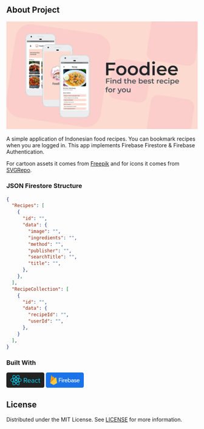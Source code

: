 ## About Project

![Screenshot](screenshot.webp)

A simple application of Indonesian food recipes. You can bookmark recipes when you are logged in. This app implements Firebase Firestore & Firebase Authentication.

For cartoon assets it comes from [Freepik](https://www.freepik.com/) and for icons it comes from [SVGRepo](https://svgrepo.com/).

### JSON Firestore Structure

```JSON
{
  "Recipes": [
    {
      "id": "",
      "data": {
        "image": "",
        "ingredients": "",
        "method": "",
        "publisher": "",
        "searchTitle": "",
        "title": "",
      },
    },
  ],
  "RecipeCollection": [
    {
      "id": "",
      "data": {
        "recipeId": "",
        "userId": "",
      },
    }
  ],
}
```

### Built With

[<img src='react.svg' alt='react' width='100' />](https://reactnative.dev/)
[<img src='firebase.svg' alt='firebase' width='100' />](https://firebase.google.com/)

## License

Distributed under the MIT License. See [LICENSE](LICENSE) for more information.

